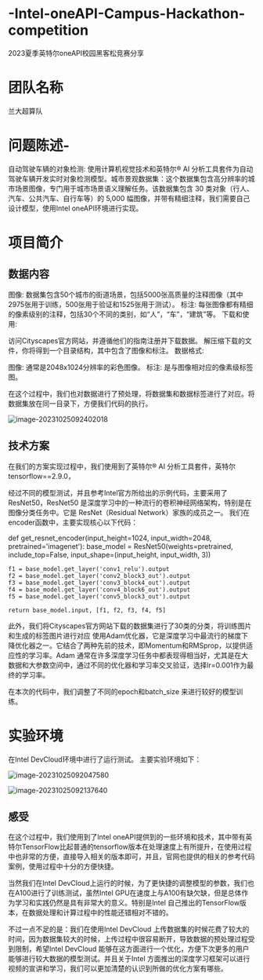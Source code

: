 # -Intel-oneAPI-Campus-Hackathon-competition
2023夏季英特尔oneAPI校园黑客松竞赛分享
# 团队名称
兰大超算队
# 问题陈述-

自动驾驶车辆的对象检测: 使用计算机视觉技术和英特尔® AI 分析工具套件为自动驾驶车辆开发实时对象检测模型。城市景观数据集：这个数据集包含高分辨率的城市场景图像，专门用于城市场景语义理解任务。该数据集包含 30 类对象（行人、汽车、公共汽车、自行车等）的 5,000 幅图像，并带有精细注释，我们需要自己设计模型，使用Intel oneAPI环境进行实现。
# 项目简介

## 数据内容

图像: 数据集包含50个城市的街道场景，包括5000张高质量的注释图像（其中2975张用于训练，500张用于验证和1525张用于测试）。
标注: 每张图像都有精细的像素级别的注释，包括30个不同的类别，如“人”，“车”，“建筑”等。
下载和使用:

访问Cityscapes官方网站，并遵循他们的指南注册并下载数据。
解压缩下载的文件，你将得到一个目录结构，其中包含了图像和标注。
数据格式:

图像: 通常是2048x1024分辨率的彩色图像。
标注: 是与图像相对应的像素级标签图。

在这个过程中，我们也对数据进行了预处理，将数据集和数据标签进行了对应。将数据集放在同一目录下，方便我们代码的执行。

![image-20231025092402018](C:\Users\13445\AppData\Roaming\Typora\typora-user-images\image-20231025092402018.png)

## 技术方案



在我们的方案实现过程中，我们使用到了英特尔® AI 分析工具套件，英特尔tensorflow==2.9.0，

经过不同的模型测试，并且参考Intel官方所给出的示例代码，主要采用了ResNet50，ResNet50 是深度学习中的一种流行的卷积神经网络架构，特别是在图像分类任务中。它是 ResNet（Residual Network）家族的成员之一。 我们在encoder函数中，主要实现核心以下代码：

def get_resnet_encoder(input_height=1024, input_width=2048, pretrained='imagenet'):
    base_model = ResNet50(weights=pretrained, include_top=False, input_shape=(input_height, input_width, 3))

    f1 = base_model.get_layer('conv1_relu').output
    f2 = base_model.get_layer('conv2_block3_out').output
    f3 = base_model.get_layer('conv3_block4_out').output
    f4 = base_model.get_layer('conv4_block6_out').output
    f5 = base_model.get_layer('conv5_block3_out').output
    
    return base_model.input, [f1, f2, f3, f4, f5]

此外，我们将Cityscapes官方网站下载的数据集进行了30类的分类，将训练图片和生成的标签图片进行对应
使用Adam优化器，它是深度学习中最流行的梯度下降优化器之一。它结合了两种先前的技术，即Momentum和RMSprop，以提供适应性的学习率。Adam 通常在许多深度学习任务中都表现得相当好，尤其是在大数据和大参数空间中，通过不同的优化器和学习率交叉验证，选择lr=0.001作为最终的学习率。

在本次的代码中，我们调整了不同的epoch和batch_size 来进行较好的模型训练。

# 实验环境

在Intel DevCloud环境中进行了运行测试。
主要实验环境如下：

![image-20231025092047580](C:\Users\13445\AppData\Roaming\Typora\typora-user-images\image-20231025092047580.png)



![image-20231025092137640](C:\Users\13445\AppData\Roaming\Typora\typora-user-images\image-20231025092137640.png)

## 感受

在这个过程中，我们使用到了Intel oneAPI提供到的一些环境和技术，其中带有英特尔TensorFlow比起普通的tensorflow版本在处理速度上有所提升，在使用过程中也非常的方便，直接导入相关的版本即可，并且，官网也提供的相关的参考代码案例，使用过程中十分的方便快捷。

当然我们在Intel DevCloud上运行的时候，为了更快捷的调整模型的参数，我们也在A100进行了训练测试，虽然Intel GPU在速度上与A100有缺欠缺，但是总体作为学习和实践仍然是具有非常大的意义。特别是Intel 自己推出的TensorFlow版本，在数据处理和计算过程中的性能还错相对不错的。

不过一点不足的是：我们在使用Intel DevCloud 上传数据集的时候花费了较大的时间，因为数据集较大的时候，上传过程中很容易断开，导致数据的预处理过程受到限制，希望Intel DevCloud 能够在这方面进行一个优化，方便下次更多的用户能够进行较大数据的模型测试。并且关于Intel 方面推出的深度学习框架可以进行视频的宣讲和学习，我们可以更加清楚的认识到所做的优化方案有哪些。





